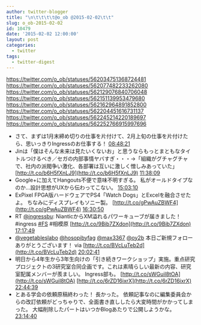 ```yaml
---
author: twitter-blogger
title: "\n\t\t\t\t@o_ob @2015-02-02\t\t"
slug: o_ob-2015-02-02
id: 10479
date: '2015-02-02 12:00:00'
layout: post
categories:
  - twitter
tags:
  - twitter-digest
---
```


https://twitter.com/o_ob/statuses/562034751368724481 https://twitter.com/o_ob/statuses/562077482233262080 https://twitter.com/o_ob/statuses/562129076840706048 https://twitter.com/o_ob/statuses/562151139953479680 https://twitter.com/o_ob/statuses/562162964891852800 https://twitter.com/o_ob/statuses/562204451616731137 https://twitter.com/o_ob/statuses/562245214220189697 https://twitter.com/o_ob/statuses/562252766915997696  

*   さて、まずは1月末締め切りの仕事を片付けて、2月上旬の仕事を片付けたら、思いっきりIngressのお仕事する！ [08:48:21](https://twitter.com/o_ob/statuses/562034751368724481)
*   Jinは「僕はそんな未来は見たいくないお」と思うならもっとまともなタイトルつけるべき／セガの内部事情ヤバすぎ・・・→「組織がグチャグチャで、社内の派閥争い激化、各部署は互いに激しく憎しみあっていた」 [http://t.co/b6H5fXnLJ9](http://t.co/b6H5fXnLJ9) [11:38:09](https://twitter.com/o_ob/statuses/562077482233262080)
*   Google+に加えてHangouts不便で意味不明すぎる。 私がオールドタイプなのか...設計思想がUXから伝わってこない。 [15:03:10](https://twitter.com/o_ob/statuses/562129076840706048)
*   ExPixel FPGA版ハードウェアでPS4「Watch Dogs」とExcelを融合させたよ。 ちなみにディスプレイもソニー製。 [http://t.co/gPwAuZBWF4](http://t.co/gPwAuZBWF4) [16:30:50](https://twitter.com/o_ob/statuses/562151139953479680)
*   RT [@ingressbu](https://twitter.com/ingressbu): NianticからXM溢れるパワーキューブが届きました！#ingress [#FS](https://twitter.com/search?q=%23FS&src=hash) #相模原 [http://t.co/9Bib7ZXdon](http://t.co/9Bib7ZXdon) [17:17:49](https://twitter.com/o_ob/statuses/562162964891852800)
*   [@vegetableslabo](https://twitter.com/vegetableslabo) [@hosopibyfag](https://twitter.com/hosopibyfag) [@max3367](https://twitter.com/max3367) [@oy2b](https://twitter.com/oy2b) 本日ご新規フォローありがとうございます！ via [http://t.co/BVcLuTeb2d](http://t.co/BVcLuTeb2d) [20:02:41](https://twitter.com/o_ob/statuses/562204451616731137)
*   明日から4年生から3年生向けの「引き続きワークショップ」実施。重点研究プロジェクトの3研究室合同企画です。これは素晴らしい最新の内容、研究室配属メンバーが羨ましい。 Ingress部も。 [http://t.co/sWGuil8tOA](http://t.co/sWGuil8tOA) [http://t.co/6rZD16ixrX](http://t.co/6rZD16ixrX) [22:44:39](https://twitter.com/o_ob/statuses/562245214220189697)
*   とある学会の依頼原稿終わった！ 長かった。 依頼記事なのに編集委員会からの改訂依頼がどっちゃりで、全面書き直ししたら大変時間がかかってしまった。 大幅削除したパートはいつかBlogあたりで公開しようかな。 [23:14:40](https://twitter.com/o_ob/statuses/562252766915997696)